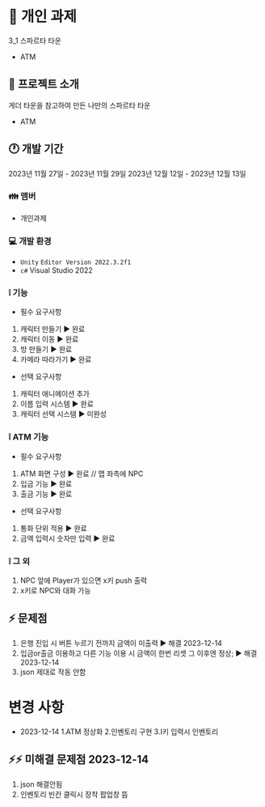 # 📗 개인 과제
3_1 스파르타 타운
+ ATM

## 📄 프로젝트 소개
게더 타운을 참고하여 만든 나만의 스파르타 타운
+ ATM

## 🕐 개발 기간
2023년 11월 27일 - 2023년 11월 29일
2023년 12월 12일 - 2023년 12월 13일

### 👪 맴버
- 개인과제
  
### 💻 개발 환경
- `Unity` `Editor Version 2022.3.2f1`
- `c#` Visual Studio 2022

### ❕ 기능
- 필수 요구사항
1. 캐릭터 만들기 ▶ 완료
2. 캐릭터 이동 ▶ 완료
3. 방 만들기 ▶ 완료
4. 카메라 따라가기 ▶ 완료
  
- 선택 요구사항
1. 캐릭터 애니메이션 추가
2. 이름 입력 시스템 ▶ 완료
3. 캐릭터 선택 시스템 ▶ 미완성

### ❕ ATM 기능
- 필수 요구사항
1. ATM 화면 구성 ▶ 완료 // 맵 좌측에 NPC
2. 입금 기능 ▶ 완료
3. 출금 기능 ▶ 완료

- 선택 요구사항
1. 통화 단위 적용 ▶ 완료
2. 금액 입력시 숫자만 입력 ▶ 완료

### ❕ 그 외
1. NPC 앞에 Player가 있으면 x키 push 출력
2. x키로 NPC와 대화 가능

## ⚡ 문제점
1. 은행 진입 시 버튼 누르기 전까지 금액이 미출력 ▶ 해결 2023-12-14
2. 입금or출금 이용하고 다른 기능 이용 시 금액이 한번 리셋 그 이후엔 정상; ▶ 해결 2023-12-14
3. json 제대로 작동 안함
   
# 변경 사항
- 2023-12-14
1.ATM 정상화
2.인벤토리 구현
3.I키 입력시 인벤토리
   
## ⚡⚡ 미해결 문제점 2023-12-14
1. json 해결안됨
2. 인벤토리 빈칸 클릭시 장착 팝업창 뜸
   
